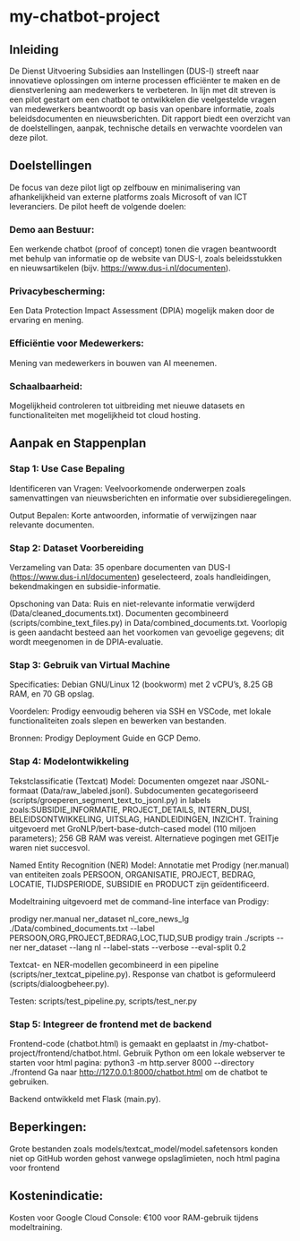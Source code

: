# my-chatbot-project

## Inleiding
De Dienst Uitvoering Subsidies aan Instellingen (DUS-I) streeft naar innovatieve oplossingen om interne processen efficiënter te maken en de dienstverlening aan medewerkers te verbeteren. In lijn met dit streven is een pilot gestart om een chatbot te ontwikkelen die veelgestelde vragen van medewerkers beantwoordt op basis van openbare informatie, zoals beleidsdocumenten en nieuwsberichten. Dit rapport biedt een overzicht van de doelstellingen, aanpak, technische details en verwachte voordelen van deze pilot.

## Doelstellingen
De focus van deze pilot ligt op zelfbouw en minimalisering van afhankelijkheid van externe platforms zoals Microsoft of van ICT leveranciers. De pilot heeft de volgende doelen:

### Demo aan Bestuur: 
Een werkende chatbot (proof of concept) tonen die vragen beantwoordt met behulp van informatie op de website van DUS-I, zoals beleidsstukken en nieuwsartikelen (bijv. https://www.dus-i.nl/documenten).

### Privacybescherming: 
Een Data Protection Impact Assessment (DPIA) mogelijk maken door de ervaring en mening.

### Efficiëntie voor Medewerkers: 
Mening van medewerkers in bouwen van AI meenemen.

### Schaalbaarheid: 
Mogelijkheid controleren tot uitbreiding met nieuwe datasets en functionaliteiten met mogelijkheid tot cloud hosting.

## Aanpak en Stappenplan
### Stap 1: Use Case Bepaling
Identificeren van Vragen: Veelvoorkomende onderwerpen zoals samenvattingen van nieuwsberichten en informatie over subsidieregelingen.

Output Bepalen: Korte antwoorden, informatie of verwijzingen naar relevante documenten.

### Stap 2: Dataset Voorbereiding
Verzameling van Data: 35 openbare documenten van DUS-I (https://www.dus-i.nl/documenten) geselecteerd, zoals handleidingen, bekendmakingen en subsidie-informatie.

Opschoning van Data: Ruis en niet-relevante informatie verwijderd (Data/cleaned_documents.txt). Documenten gecombineerd (scripts/combine_text_files.py) in Data/combined_documents.txt. Voorlopig is geen aandacht besteed aan het voorkomen van gevoelige gegevens; dit wordt meegenomen in de DPIA-evaluatie.

### Stap 3: Gebruik van Virtual Machine
Specificaties: Debian GNU/Linux 12 (bookworm) met 2 vCPU’s, 8.25 GB RAM, en 70 GB opslag.

Voordelen: Prodigy eenvoudig beheren via SSH en VSCode, met lokale functionaliteiten zoals slepen en bewerken van bestanden.

Bronnen: Prodigy Deployment Guide en GCP Demo.

### Stap 4: Modelontwikkeling
Tekstclassificatie (Textcat) Model: Documenten omgezet naar JSONL-formaat (Data/raw_labeled.jsonl). Subdocumenten gecategoriseerd (scripts/groeperen_segment_text_to_jsonl.py) in labels zoals:SUBSIDIE_INFORMATIE, PROJECT_DETAILS, INTERN_DUSI, BELEIDSONTWIKKELING, UITSLAG, HANDLEIDINGEN, INZICHT. Training uitgevoerd met GroNLP/bert-base-dutch-cased model (110 miljoen parameters); 256 GB RAM was vereist. Alternatieve pogingen met GEITje waren niet succesvol.

Named Entity Recognition (NER) Model: Annotatie met Prodigy (ner.manual) van entiteiten zoals PERSOON, ORGANISATIE, PROJECT, BEDRAG, LOCATIE, TIJDSPERIODE, SUBSIDIE en PRODUCT zijn geïdentificeerd.

Modeltraining uitgevoerd met de command-line interface van Prodigy:

prodigy ner.manual ner_dataset nl_core_news_lg ./Data/combined_documents.txt --label PERSOON,ORG,PROJECT,BEDRAG,LOC,TIJD,SUB
prodigy train ./scripts --ner ner_dataset --lang nl --label-stats --verbose --eval-split 0.2

Textcat- en NER-modellen gecombineerd in een pipeline (scripts/ner_textcat_pipeline.py). Response van chatbot is geformuleerd (scripts/dialoogbeheer.py).

Testen: scripts/test_pipeline.py, scripts/test_ner.py

### Stap 5: Integreer de frontend met de backend


Frontend-code (chatbot.html) is gemaakt en geplaatst in /my-chatbot-project/frontend/chatbot.html.
Gebruik Python om een lokale webserver te starten voor html pagina:
python3 -m http.server 8000 --directory ./frontend
Ga naar http://127.0.0.1:8000/chatbot.html om de chatbot te gebruiken.

Backend ontwikkeld met Flask (main.py).

## Beperkingen:
Grote bestanden zoals models/textcat_model/model.safetensors konden niet op GitHub worden gehost vanwege opslaglimieten, noch html pagina voor frontend

## Kostenindicatie:
Kosten voor Google Cloud Console: €100 voor RAM-gebruik tijdens modeltraining.